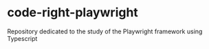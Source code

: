# code-right-playwright
 Repository dedicated to the study of the Playwright framework using Typescript


